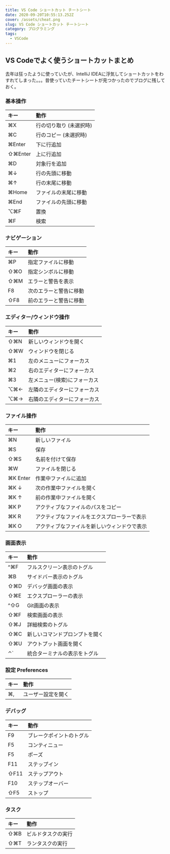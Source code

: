 ```yaml
---
title: VS Code ショートカット チートシート
date: 2020-09-20T10:55:13.252Z
cover: /assets/cheat.png
slug: VS Code ショートカット チートシート
category: プログラミング
tags:
  - VSCode
---
```

## VS Codeでよく使うショートカットまとめ
去年は狂ったように使っていたが、IntelliJ IDEAに浮気してショートカットをわすれてしまった。。。昔使っていたチートシートが見つかったのでブログに残しておく。

### 基本操作

| キー    | 動作                    |
| :------ | :---------------------- |
| ⌘X      | 行の切り取り (未選択時) |
| ⌘C      | 行のコピー (未選択時)   |
| ⌘Enter  | 下に行追加              |
| ⇧⌘Enter | 上に行追加              |
| ⌘D      | 対象行を追加            |
| ⌘↓      | 行の先頭に移動          |
| ⌘↑      | 行の末尾に移動          |
| ⌘Home   | ファイルの末尾に移動    |
| ⌘End    | ファイルの先頭に移動    |
| ⌥⌘F     | 置換                    |
| ⌘F      | 検索                    |

### ナビゲーション

| キー | 動作                   |
| :--- | :--------------------- |
| ⌘P   | 指定ファイルに移動     |
| ⇧⌘O  | 指定シンボルに移動     |
| ⇧⌘M  | エラーと警告を表示     |
| F8   | 次のエラーと警告に移動 |
| ⇧F8  | 前のエラーと警告に移動 |

### エディター/ウィンドウ操作

| キー | 動作                         |
| :--- | :--------------------------- |
| ⇧⌘N  | 新しいウィンドウを開く       |
| ⇧⌘W  | ウィンドウを閉じる           |
| ⌘1   | 左のメニューにフォーカス     |
| ⌘2   | 右のエディターにフォーカス   |
| ⌘3   | 左メニュー(検索)にフォーカス |
| ⌥⌘←  | 左隣のエディターにフォーカス |
| ⌥⌘→  | 右隣のエディターにフォーカス |

### ファイル操作

| キー     | 動作                                         |
| :------- | :------------------------------------------- |
| ⌘N       | 新しいファイル                               |
| ⌘S       | 保存                                         |
| ⇧⌘S      | 名前を付けて保存                             |
| ⌘W       | ファイルを閉じる                             |
| ⌘K Enter | 作業中ファイルに追加                         |
| ⌘K ↓     | 次の作業中ファイルを開く                     |
| ⌘K ↑     | 前の作業中ファイルを開く                     |
| ⌘K P     | アクティブなファイルのパスをコピー           |
| ⌘K R     | アクティブなファイルをエクスプローラーで表示 |
| ⌘K O     | アクティブなファイルを新しいウィンドウで表示 |

### 画面表示

| キー | 動作                           |
| :--- | :----------------------------- |
| ^⌘F  | フルスクリーン表示のトグル     |
| ⌘B   | サイドバー表示のトグル         |
| ⇧⌘D  | デバッグ画面の表示             |
| ⇧⌘E  | エクスプローラーの表示         |
| ^⇧G  | Git画面の表示                  |
| ⇧⌘F  | 検索画面の表示                 |
| ⇧⌘J  | 詳細検索のトグル               |
| ⇧⌘C  | 新しいコマンドプロンプトを開く |
| ⇧⌘U  | アウトプット画面を開く         |
| ⌃`   | 統合ターミナルの表示をトグル   |

### 設定 Preferences

| キー | 動作               |
| :--- | :----------------- |
| ⌘,   | ユーザー設定を開く |

### デバッグ

| キー | 動作                     |
| :--- | :----------------------- |
| F9   | ブレークポイントのトグル |
| F5   | コンティニュー           |
| F5   | ポーズ                   |
| F11  | ステップイン             |
| ⇧F11 | ステップアウト           |
| F10  | ステップオーバー         |
| ⇧F5  | ストップ                 |

### タスク

| キー | 動作               |
| :--- | :----------------- |
| ⇧⌘B  | ビルドタスクの実行 |
| ⇧⌘T  | ランタスクの実行   |


